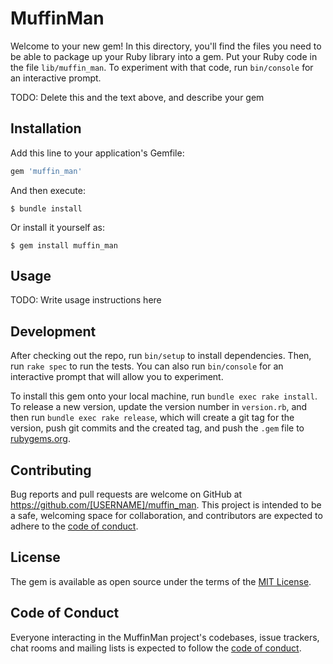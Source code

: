 # MuffinMan

Welcome to your new gem! In this directory, you'll find the files you need to be able to package up your Ruby library into a gem. Put your Ruby code in the file `lib/muffin_man`. To experiment with that code, run `bin/console` for an interactive prompt.

TODO: Delete this and the text above, and describe your gem

## Installation

Add this line to your application's Gemfile:

```ruby
gem 'muffin_man'
```

And then execute:

    $ bundle install

Or install it yourself as:

    $ gem install muffin_man

## Usage

TODO: Write usage instructions here

## Development

After checking out the repo, run `bin/setup` to install dependencies. Then, run `rake spec` to run the tests. You can also run `bin/console` for an interactive prompt that will allow you to experiment.

To install this gem onto your local machine, run `bundle exec rake install`. To release a new version, update the version number in `version.rb`, and then run `bundle exec rake release`, which will create a git tag for the version, push git commits and the created tag, and push the `.gem` file to [rubygems.org](https://rubygems.org).

## Contributing

Bug reports and pull requests are welcome on GitHub at https://github.com/[USERNAME]/muffin_man. This project is intended to be a safe, welcoming space for collaboration, and contributors are expected to adhere to the [code of conduct](https://github.com/[USERNAME]/muffin_man/blob/master/CODE_OF_CONDUCT.md).

## License

The gem is available as open source under the terms of the [MIT License](https://opensource.org/licenses/MIT).

## Code of Conduct

Everyone interacting in the MuffinMan project's codebases, issue trackers, chat rooms and mailing lists is expected to follow the [code of conduct](https://github.com/[USERNAME]/muffin_man/blob/master/CODE_OF_CONDUCT.md).
